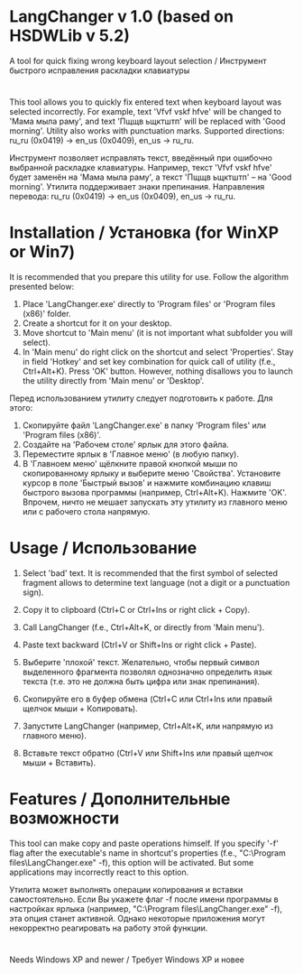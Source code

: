 # LangChanger v 1.0 (based on HSDWLib v 5.2)
A tool for quick fixing wrong keyboard layout selection / Инструмент быстрого исправления раскладки клавиатуры
#
This tool allows you to quickly fix entered text when keyboard layout was selected incorrectly.
For example, text 'Vfvf vskf hfve' will be changed to 'Мама мыла раму', and text 'Пщщв ьщктштп'
will be replaced with 'Good morning'. Utility also works with punctuation marks.
Supported directions: ru_ru (0x0419) -> en_us (0x0409), en_us -> ru_ru.

Инструмент позволяет исправлять текст, введённый при ошибочно выбранной раскладке клавиатуры.
Например, текст 'Vfvf vskf hfve' будет заменён на 'Мама мыла раму', а текст 'Пщщв ьщктштп' –
на 'Good morning'. Утилита поддерживает знаки препинания. Направления перевода: 
ru_ru (0x0419) -> en_us (0x0409), en_us -> ru_ru.

# Installation / Установка (for WinXP or Win7)

It is recommended that you prepare this utility for use. Follow the algorithm presented below:
1. Place 'LangChanger.exe' directly to 'Program files' or 'Program files (x86)' folder.
2. Create a shortcut for it on your desktop.
3. Move shortcut to 'Main menu' (it is not important what subfolder you will select).
4. In 'Main menu' do right click on the shortcut and select 'Properties'. Stay in field 'Hotkey'
   and set key combination for quick call of utility (f.e., Ctrl+Alt+K). Press 'OK' button.
However, nothing disallows you to launch the utility directly from 'Main menu' or 'Desktop'.

Перед использованием утилиту следует подготовить к работе. Для этого:
1. Скопируйте файл 'LangChanger.exe' в папку 'Program files' или 'Program files (x86)'.
2. Создайте на 'Рабочем столе' ярлык для этого файла.
3. Переместите ярлык в 'Главное меню' (в любую папку).
4. В 'Главноем меню' щёлкните правой кнопкой мыши по скопированному ярлыку и выберите меню 'Свойства'.
   Установите курсор в поле 'Быстрый вызов' и нажмите комбинацию клавиш быстрого вызова программы
   (например, Ctrl+Alt+K). Нажмите 'OK'.
Впрочем, ничто не мешает запускать эту утилиту из главного меню или с рабочего стола напрямую.

# Usage / Использование

1. Select 'bad' text. It is recommended that the first symbol of selected fragment allows to
   determine text language (not a digit or a punctuation sign).
2. Copy it to clipboard (Ctrl+C or Ctrl+Ins or right click + Copy).
3. Call LangChanger (f.e., Ctrl+Alt+K, or directly from 'Main menu').
4. Paste text backward (Ctrl+V or Shift+Ins or right click + Paste).

1. Выберите 'плохой' текст. Желательно, чтобы первый символ выделенного фрагмента позволял
   однозначно определить язык текста (т.е. это не должна быть цифра или знак препинания).
2. Скопируйте его в буфер обмена (Ctrl+C или Ctrl+Ins или правый щелчок мыши + Копировать).
3. Запустите LangChanger (например, Ctrl+Alt+K, или напрямую из главного меню).
4. Вставьте текст обратно (Ctrl+V или Shift+Ins или правый щелчок мыши + Вставить).

# Features / Дополнительные возможности

This tool can make copy and paste operations himself. If you specify '-f' flag after the executable's
name in shortcut's properties (f.e., "C:\Program files\LangChanger.exe" -f), this option will be activated. 
But some applications may incorrectly react to this option.

Утилита может выполнять операции копирования и вставки самостоятельно. Если Вы укажете флаг -f после имени
программы в настройках ярлыка (например, "C:\Program files\LangChanger.exe" -f), эта опция станет активной.
Однако некоторые приложения могут некорректно реагировать на работу этой функции.

#

Needs Windows XP and newer / Требует Windows XP и новее
